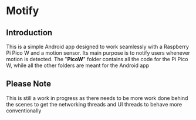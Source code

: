 # Motify

## Introduction
This is a simple Android app designed to work seamlessly with a Raspberry Pi Pico W and a motion sensor. Its main purpose is to notify users whenever motion is detected. The "**PicoW**" folder contains all the code for the Pi Pico W, while all the other folders are meant for the Android app

## **Please Note**
This is still a work in progress as there needs to be more work done behind the scenes to get the networking threads and UI threads to behave more conventionally
